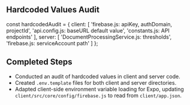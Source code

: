 ## Hardcoded Values Audit
const hardcodedAudit = {
  client: [
    'firebase.js: apiKey, authDomain, projectId',
    'api.config.js: baseURL default value',
    'constants.js: API endpoints'
  ],
  server: [
    'DocumentProcessingService.js: thresholds',
    'firebase.js: serviceAccount path'
  ]
};

## Completed Steps
- Conducted an audit of hardcoded values in client and server code.
- Created `.env.template` files for both client and server directories.
- Adapted client-side environment variable loading for Expo, updating `client/src/core/config/firebase.js` to read from `client/app.json`.
